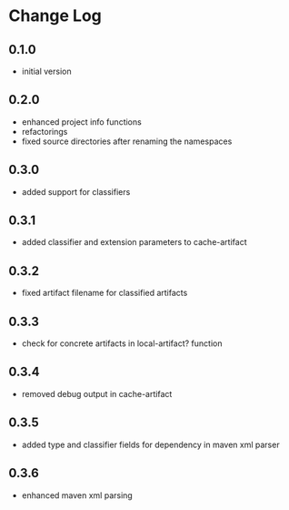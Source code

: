 Change Log
==========

0.1.0
-----
* initial version

0.2.0
-----
* enhanced project info functions
* refactorings
* fixed source directories after renaming the namespaces

0.3.0
-----
* added support for classifiers

0.3.1
-----
* added classifier and extension parameters to cache-artifact

0.3.2
-----
* fixed artifact filename for classified artifacts

0.3.3
-----
* check for concrete artifacts in local-artifact? function

0.3.4
-----
* removed debug output in cache-artifact

0.3.5
-----
* added type and classifier fields for dependency in maven xml parser

0.3.6
-----
* enhanced maven xml parsing